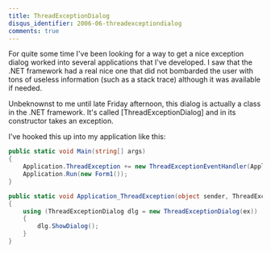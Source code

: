 ```yaml
---
title: ThreadExceptionDialog
disqus_identifier: 2006-06-threadexceptiondialog
comments: true
---
```


For quite some time I've been looking for a way to get a nice exception dialog worked into several applications that I've developed. I saw that the .NET framework had a real nice one that did not bombarded the user with tons of useless information (such as a stack trace) although it was available if needed.

Unbeknownst to me until late Friday afternoon, this dialog is actually a class in the .NET framework. It's called [ThreadExceptionDialog] and in its constructor takes an exception.

I've hooked this up into my application like this:

``` csharp
public static void Main(string[] args)
{
    Application.ThreadException += new ThreadExceptionEventHandler(Application_ThreadException);
    Application.Run(new Form1());
}

public static void Application_ThreadException(object sender, ThreadExceptionEventArgs e)
{
    using (ThreadExceptionDialog dlg = new ThreadExceptionDialog(ex))
    {
        dlg.ShowDialog();
    }
}
```

[1]:http://msdn2.microsoft.com/en-us/library/system.windows.forms.threadexceptiondialog.aspx
